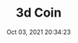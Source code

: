 ---
id: 1
title: 3d Coin 
file-slug: 3d-coin
date: Oct 03, 2021 20:34:23
feature: false
category: icons
angle: dynamic
clay: https://3dicons.sgp1.cdn.digitaloceanspaces.com/v1/dynamic/clay/3d-coin-dynamic-clay.png
gradient: https://3dicons.sgp1.cdn.digitaloceanspaces.com/v1/dynamic/gradient/3d-coin-dynamic-gradient.png
color: https://3dicons.sgp1.cdn.digitaloceanspaces.com/v1/dynamic/color/3d-coin-dynamic-color.png
premium: https://3dicons.sgp1.cdn.digitaloceanspaces.com/v1/dynamic/premium/3d-coin-dynamic-premium.png
---